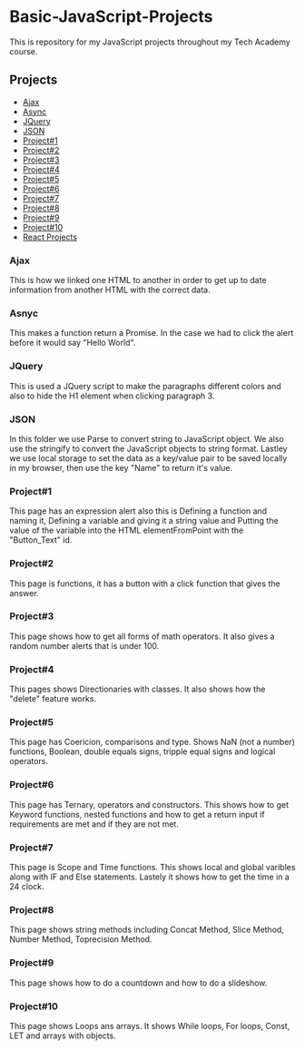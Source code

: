 # Basic-JavaScript-Projects
 This is repository for my JavaScript projects throughout my Tech Academy course.
 ## Projects
* [Ajax](https://github.com/DamianH226/JavaScript-Projects/tree/main/Ajax)
* [Async](https://github.com/DamianH226/JavaScript-Projects/tree/main/Async)
* [JQuery](https://github.com/DamianH226/JavaScript-Projects/tree/main/JQuery)
* [JSON](https://github.com/DamianH226/JavaScript-Projects/tree/main/JSON)
* [Project#1](https://github.com/DamianH226/JavaScript-Projects/tree/main/Project1_expressions_alert)
* [Project#2](https://github.com/DamianH226/JavaScript-Projects/tree/main/Project2_functions)
* [Project#3](https://github.com/DamianH226/JavaScript-Projects/tree/main/Project3_math_operators)
* [Project#4](https://github.com/DamianH226/JavaScript-Projects/tree/main/Project4_dictionaries)
* [Project#5](https://github.com/DamianH226/JavaScript-Projects/tree/main/Project5_comparisons_type_coercion)
* [Project#6](https://github.com/DamianH226/JavaScript-Projects/tree/main/Project6_ternary_operators_constructors)
* [Project#7](https://github.com/DamianH226/JavaScript-Projects/tree/main/Project7_scope_time_function)
* [Project#8](https://github.com/DamianH226/JavaScript-Projects/tree/main/Project8_string_methods)
* [Project#9](https://github.com/DamianH226/JavaScript-Projects/tree/main/Project9_countdown_slideshow)
* [Project#10](https://github.com/DamianH226/JavaScript-Projects/tree/main/Project10_loops_arrays)
* [React Projects](https://github.com/DamianH226/JavaScript-Projects/tree/main/React_Projects)

### Ajax
This is how we linked one HTML to another in order to get up to date information from another HTML with the correct data.

### Asnyc
This makes a function return a Promise. In the case we had to click the alert before it would say "Hello World".

### JQuery
This is used a JQuery script to make the paragraphs different colors and also to hide the H1 element when clicking paragraph 3.

### JSON
In this folder we use Parse to convert string to JavaScript object. We also use the stringify to convert the JavaScript objects to string format. Lastley we use local storage to set the data as a key/value pair to be saved locally in my browser, then use the key "Name" to return it's value.

### Project#1 
This page has an expression alert also this is Defining a function and naming it, Defining a variable and giving it a string value and Putting the value of the variable into the HTML elementFromPoint with the "Button_Text" id.

### Project#2
This page is functions, it has a button with a click function that gives the answer.

### Project#3
This page shows how to get all forms of math operators. It also gives a random number alerts that is under 100.

### Project#4
This pages shows Directionaries with classes. It also shows how the "delete" feature works.

### Project#5
This page has Coericion, comparisons and type. Shows NaN (not a number) functions, Boolean, double equals signs, tripple equal signs and logical operators.

### Project#6
This page has Ternary, operators and constructors. This shows how to get Keyword functions, nested functions and how to get a return input if requirements are met and if they are not met.

### Project#7
This page is Scope and Time functions. This shows local and global varibles along with IF and Else statements. Lastely it shows how to get the time in a 24 clock.

### Project#8
This page shows string methods including Concat Method, Slice Method, Number Method, Toprecision Method.

### Project#9
This page shows how to do a countdown and how to do a slideshow.

### Project#10
This page shows Loops ans arrays. It shows While loops, For loops, Const, LET and arrays with objects.

### 


